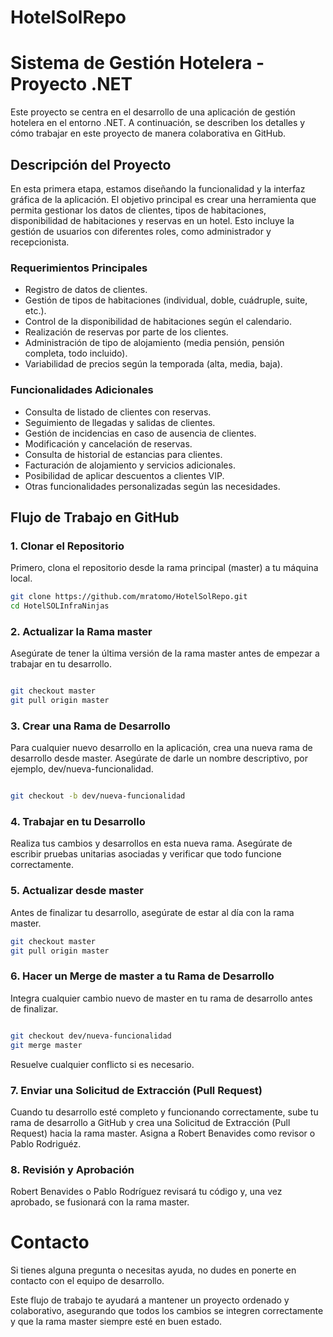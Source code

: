 # HotelSolRepo
# Sistema de Gestión Hotelera - Proyecto .NET

Este proyecto se centra en el desarrollo de una aplicación de gestión hotelera en el entorno .NET. A continuación, se describen los detalles y cómo trabajar en este proyecto de manera colaborativa en GitHub.

## Descripción del Proyecto

En esta primera etapa, estamos diseñando la funcionalidad y la interfaz gráfica de la aplicación. El objetivo principal es crear una herramienta que permita gestionar los datos de clientes, tipos de habitaciones, disponibilidad de habitaciones y reservas en un hotel. Esto incluye la gestión de usuarios con diferentes roles, como administrador y recepcionista.

### Requerimientos Principales

- Registro de datos de clientes.
- Gestión de tipos de habitaciones (individual, doble, cuádruple, suite, etc.).
- Control de la disponibilidad de habitaciones según el calendario.
- Realización de reservas por parte de los clientes.
- Administración de tipo de alojamiento (media pensión, pensión completa, todo incluido).
- Variabilidad de precios según la temporada (alta, media, baja).

### Funcionalidades Adicionales

- Consulta de listado de clientes con reservas.
- Seguimiento de llegadas y salidas de clientes.
- Gestión de incidencias en caso de ausencia de clientes.
- Modificación y cancelación de reservas.
- Consulta de historial de estancias para clientes.
- Facturación de alojamiento y servicios adicionales.
- Posibilidad de aplicar descuentos a clientes VIP.
- Otras funcionalidades personalizadas según las necesidades.

## Flujo de Trabajo en GitHub

### 1. Clonar el Repositorio

Primero, clona el repositorio desde la rama principal (master) a tu máquina local.

```bash
git clone https://github.com/mratomo/HotelSolRepo.git
cd HotelSOLInfraNinjas
```
### 2. Actualizar la Rama master
Asegúrate de tener la última versión de la rama master antes de empezar a trabajar en tu desarrollo.

```bash

git checkout master
git pull origin master
```
### 3. Crear una Rama de Desarrollo
Para cualquier nuevo desarrollo en la aplicación, crea una nueva rama de desarrollo desde master. Asegúrate de darle un nombre descriptivo, por ejemplo, dev/nueva-funcionalidad.

```bash

git checkout -b dev/nueva-funcionalidad
```
### 4. Trabajar en tu Desarrollo
Realiza tus cambios y desarrollos en esta nueva rama. Asegúrate de escribir pruebas unitarias asociadas y verificar que todo funcione correctamente.

### 5. Actualizar desde master
Antes de finalizar tu desarrollo, asegúrate de estar al día con la rama master.

```bash
git checkout master
git pull origin master
```
### 6. Hacer un Merge de master a tu Rama de Desarrollo
Integra cualquier cambio nuevo de master en tu rama de desarrollo antes de finalizar.

```bash

git checkout dev/nueva-funcionalidad
git merge master
```
Resuelve cualquier conflicto si es necesario.

### 7. Enviar una Solicitud de Extracción (Pull Request)
Cuando tu desarrollo esté completo y funcionando correctamente, sube tu rama de desarrollo a GitHub y crea una Solicitud de Extracción (Pull Request) hacia la rama master. Asigna a Robert Benavides como revisor o Pablo Rodriguéz.

### 8. Revisión y Aprobación
Robert Benavides o Pablo Rodríguez revisará tu código y, una vez aprobado, se fusionará con la rama master.

# Contacto
Si tienes alguna pregunta o necesitas ayuda, no dudes en ponerte en contacto con el equipo de desarrollo.

Este flujo de trabajo te ayudará a mantener un proyecto ordenado y colaborativo, asegurando que todos los cambios se integren correctamente y que la rama master siempre esté en buen estado.
